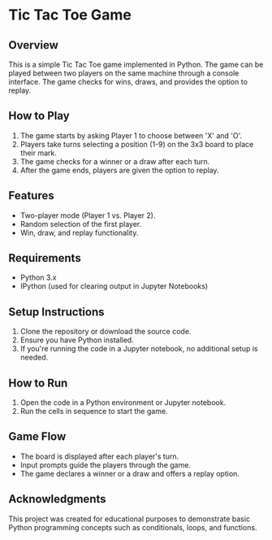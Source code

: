 # Tic Tac Toe Game

## Overview
This is a simple Tic Tac Toe game implemented in Python. The game can be played between two players on the same machine through a console interface. The game checks for wins, draws, and provides the option to replay.

## How to Play
1. The game starts by asking Player 1 to choose between 'X' and 'O'.
2. Players take turns selecting a position (1-9) on the 3x3 board to place their mark.
3. The game checks for a winner or a draw after each turn.
4. After the game ends, players are given the option to replay.

## Features
- Two-player mode (Player 1 vs. Player 2).
- Random selection of the first player.
- Win, draw, and replay functionality.

## Requirements
- Python 3.x
- IPython (used for clearing output in Jupyter Notebooks)

## Setup Instructions
1. Clone the repository or download the source code.
2. Ensure you have Python installed.
3. If you're running the code in a Jupyter notebook, no additional setup is needed.

## How to Run
1. Open the code in a Python environment or Jupyter notebook.
2. Run the cells in sequence to start the game.

## Game Flow
- The board is displayed after each player's turn.
- Input prompts guide the players through the game.
- The game declares a winner or a draw and offers a replay option.

## Acknowledgments
This project was created for educational purposes to demonstrate basic Python programming concepts such as conditionals, loops, and functions.
